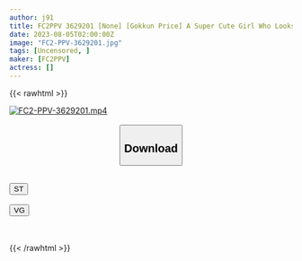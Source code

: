```yaml
---
author: j91
title: FC2PPV 3629201 [None] [Gokkun Price] A Super Cute Girl Who Looks Like Hiroshi! Contrary To Her Gal-Type Appearance, She Is Obedient And Obedient*! A Gorgeous Triple Feature With A Fair And Beautiful Breast Glamorous Body, One Gokkun And Two Vaginal Cum Shots! *Bonus High Image Quality
date: 2023-08-05T02:00:00Z
image: "FC2-PPV-3629201.jpg"
tags: [Uncensored, ]
maker: [FC2PPV]
actress: []
---
```



{{< rawhtml >}}

<div class="video" data-videoid="bpeBz9My8euDxk">
    <a href="javascript:;">
        <img src="https://my.j91.asia/posts/FC2-PPV-3629201/FC2-PPV-3629201.jpg" width="WIDTH" height="HEIGHT" alt="FC2-PPV-3629201.mp4" loading="lazy">
    </a>
</div>

<script type="text/javascript" src="https://j91.asia/asset/on-demand-st.js"></script>

<br>
  <link rel="stylesheet" href="https://j91.asia/asset/bs5.css">
  
  <center>
  <button class="btn btn-primary" type="button" data-bs-toggle="collapse" data-bs-target=".multi-collapse" aria-expanded="false" aria-controls="multiCollapseExample1 multiCollapseExample2"><h2>Download</h2></button></center>
</p>
<div class="row">
  <div class="col">
    <div class="collapse multi-collapse" id="multiCollapseExample1">
      <div class="card card-body">
	      	      <br>
<div class="buttons">  
<a href="https://streamtape.to/v/bpeBz9My8euDxk"><button class="btn-hover color-3"><i class="fa fa-download"></i> ST</button></a></div>
    </div>
  </div>
</div>
  <div class="col">
    <div class="collapse multi-collapse" id="multiCollapseExample2">
      <div class="card card-body">
	      <br>
<div class="buttons">
    <a href="https://vgembed.com/v/P0poO1mdreOz17v"><button class="btn-hover color-9"><i class="fa fa-download"></i> VG</button></a></div>
<br><br>
      </div>
    </div>
  </div>
</div>

{{< /rawhtml >}}
